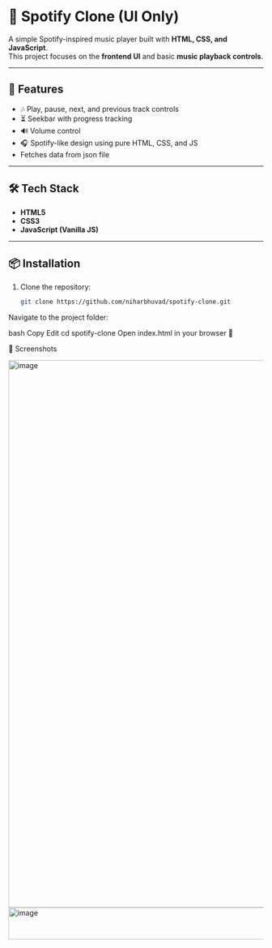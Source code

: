 # 🎵 Spotify Clone (UI Only)

A simple Spotify-inspired music player built with **HTML, CSS, and JavaScript**.  
This project focuses on the **frontend UI** and basic **music playback controls**.

---

## 🚀 Features
- 🎶 Play, pause, next, and previous track controls  
- ⏳ Seekbar with progress tracking  
- 🔊 Volume control    
- 🎧 Spotify-like design using pure HTML, CSS, and JS
- Fetches data from json file 

---

## 🛠️ Tech Stack
- **HTML5**  
- **CSS3**  
- **JavaScript (Vanilla JS)**  

---

## 📦 Installation

1. Clone the repository:
   ```bash
   git clone https://github.com/niharbhuvad/spotify-clone.git
Navigate to the project folder:

bash
Copy
Edit
cd spotify-clone
Open index.html in your browser 🎉

📸 Screenshots

<img width="1920" height="1080" alt="image" src="https://github.com/user-attachments/assets/9aa3d764-35f5-4fb3-bd59-7deb95186db9" />
<img width="1157" height="63" alt="image" src="https://github.com/user-attachments/assets/ea877a59-44e5-419a-82cc-8a761c0e3664" />





